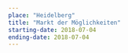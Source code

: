 ```yaml
---
place: "Heidelberg"
title: "Markt der Möglichkeiten"
starting-date: 2018-07-04
ending-date: 2018-07-04
---
```

